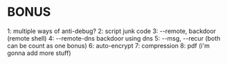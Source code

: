 # BONUS

1: multiple ways of anti-debug?
2: script junk code
3: --remote,  backdoor (remote shell)
4: --remote-dns backdoor using dns
5: --msg, --recur (both can be count as one bonus)
6: auto-encrypt
7: compression
8: pdf (i'm gonna add more stuff)

